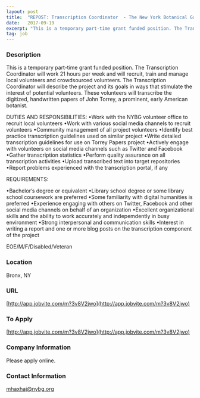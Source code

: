 ```yaml
---
layout: post
title:  "REPOST: Transcription Coordinator  - The New York Botanical Garden"
date:   2017-09-19
excerpt: "This is a temporary part-time grant funded position. The Transcription Coordinator will work 21 hours per week and will recruit, train and manage local volunteers and crowdsourced volunteers. The Transcription Coordinator will describe the project and its goals in ways that stimulate the interest of potential volunteers. These volunteers will..."
tag: job
---
```


### Description   

This is a temporary part-time grant funded position. The Transcription Coordinator will work 21 hours per week and will recruit, train and manage local volunteers and crowdsourced volunteers. The Transcription Coordinator will describe the project and its goals in ways that stimulate the interest of potential volunteers. These volunteers will transcribe the digitized, handwritten papers of John Torrey, a prominent, early American botanist. 

DUTIES AND RESPONSIBILITIES:
•Work with the NYBG volunteer office to recruit local volunteers
•Work with various social media channels to recruit volunteers
•Community management of all project volunteers
•Identify best practice transcription guidelines used on similar project
•Write detailed transcription guidelines for use on Torrey Papers project
•Actively engage with volunteers on social media channels such as Twitter and Facebook
•Gather transcription statistics
•Perform quality assurance on all transcription activities
•Upload transcribed text into target repositories
•Report problems experienced with the transcription portal, if any

REQUIREMENTS:

•Bachelor’s degree or equivalent
•Library school degree or some library school coursework are preferred
•Some familiarity with digital humanities is preferred
•Experience engaging with others on Twitter, Facebook and other social media channels on behalf of an organization
•Excellent organizational skills and the ability to work accurately and indepemdently in busy environment
•Strong interpersonal and communication skills
•Interest in writing a report and one or more blog posts on the transcription component of the project

EOE/M/F/Disabled/Veteran









### Location   

Bronx, NY 


### URL   

[http://app.jobvite.com/m?3v8V2jwo](http://app.jobvite.com/m?3v8V2jwo)

### To Apply   

[http://app.jobvite.com/m?3v8V2jwo](http://app.jobvite.com/m?3v8V2jwo)


### Company Information   

Please apply online.


### Contact Information   

mhaxhaj@nybg.org 

